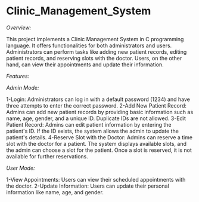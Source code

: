 # Clinic_Management_System

*Overview:*

This project implements a Clinic Management System in C programming language. It offers functionalities for both administrators and users. Administrators can perform tasks like adding new patient records, editing patient records, and reserving slots with the doctor. Users, on the other hand, can view their appointments and update their information.

*Features:*

_Admin Mode:_

1-Login: Administrators can log in with a default password (1234) and have three attempts to enter the correct password.
2-Add New Patient Record: Admins can add new patient records by providing basic information such as name, age, gender, and a unique ID. Duplicate IDs are not allowed.
3-Edit Patient Record: Admins can edit patient information by entering the patient's ID. If the ID exists, the system allows the admin to update the patient's details.
4-Reserve Slot with the Doctor: Admins can reserve a time slot with the doctor for a patient. The system displays available slots, and the admin can choose a slot for the patient. Once a slot is reserved, it is not available for further reservations.

_User Mode:_

1-View Appointments: Users can view their scheduled appointments with the doctor.
2-Update Information: Users can update their personal information like name, age, and gender.
